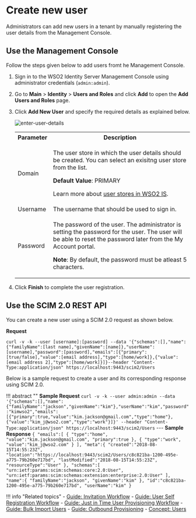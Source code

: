 # Create new user

Administrators can add new users in a tenant by manually registering the user details from the Management Console.

## Use the Management Console

Follow the steps given below to add users fromt he Management Console.

1. Sign in to the WSO2 Identity Server Management Console using administrator credentials (`admin:admin`).

2. Go to **Main** > **Identity** > **Users and Roles** and click **Add** to open the **Add Users and Roles** page.

3. Click **Add New User** and specify the required details as explained below.

    ![enter-user-details]({{base_path}}/assets/img/guides/enter-user-details.png)

    <table>
        <tr>
            <th>Parameter</th>
            <th>Description</th>
        </tr>
        <tr>
            <td>Domain</td>
            <td>
                <p>The user store in which the user details should be created. You can select an exisitng user store from the list.</p>
                <b>Default Value</b>: PRIMARY
                <p>Learn more about <a href="{{base_path}}/deploy/configure-user-stores/">user stores in WSO2 IS</a>.</p>
            </td>
        </tr>
        <tr>
            <td>Username</td>
            <td>
                The username that should be used to sign in.
            </td>
        </tr>
        <tr>
            <td>Password</td>
            <td>
               <p> The password of the user. The administrator is setting the password for the user. The user will be able to reset the password later from the My Account portal.</p>
               <p><b>Note</b>: By default, the password must be atleast 5 characters.</p>
            </td>
        </tr>
    </table>

5. Click **Finish** to complete the user registration.

## Use the SCIM 2.0 REST API

You can create a new user using a SCIM 2.0 request as shown below. 

**Request**

```curl
curl -v -k --user [username]:[password] --data '{"schemas":[],"name":{"familyName":[last name],"givenName":[name]},"userName":[username],"password":[password],"emails":[{"primary":[true/false],"value":[email address],"type":[home/work]},{"value":[email address 2],"type":[home/work]}]}--header "Content-Type:application/json" https://localhost:9443/scim2/Users
```

Below is a sample request to create a user and its corresponding response using SCIM 2.0. 

!!! abstract ""
    **Sample Request**
    ```
    curl -v -k --user admin:admin --data '{"schemas":[],"name":{"familyName":"jackson","givenName":"kim"},"userName":"kim","password":"kimwso2","emails":[{"primary":true,"value":"kim.jackson@gmail.com","type":"home"},{"value":"kim_j@wso2.com","type":"work"}]}' --header "Content-Type:application/json" https://localhost:9443/scim2/Users
    ```
    ---
    **Sample Response**
    ```
    {
        "emails":[
            {
                "type":"home",
                "value":"kim.jackson@gmail.com",
                "primary":true
            },
            {
                "type":"work",
                "value":"kim_j@wso2.com"
            }
        ],
        "meta":{
            "created":"2018-08-15T14:55:23Z",
            "location":"https://localhost:9443/scim2/Users/c8c821ba-1200-495e-a775-79b260e717bd",
            "lastModified":"2018-08-15T14:55:23Z",
            "resourceType":"User"
        },
        "schemas":[
            "urn:ietf:params:scim:schemas:core:2.0:User",
            "urn:ietf:params:scim:schemas:extension:enterprise:2.0:User"
        ],
        "name":{
            "familyName":"jackson",
            "givenName":"kim"
        },
        "id":"c8c821ba-1200-495e-a775-79b260e717bd",
        "userName":"kim"
    }
    ```


!!! info "Related topics"
    - [Guide: Invitation Workflow]({{base_path}}/guides/identity-lifecycles/invitation-workflow) 
    - [Guide: User Self Registration Workflow]({{base_path}}/guides/identity-lifecycles/self-registration-workflow)
    - [Guide: Just in Time User Provisioning Workflow]({{base_path}}/guides/identity-lifecycles/jit-workflow/)
    - [Guide: Bulk Import Users]({{base_path}}/guides/identity-lifecycles/bulk-import-users)
    - [Guide: Outbound Provisioning]({{base_path}}/guides/identity-lifecycles/outbound-provisioning)
    - [Concept: Users]({{base_path}}/references/concepts/user-management/users)
    <!--- [Guide: Email Templates](TODO:dev-portal-link)--->
